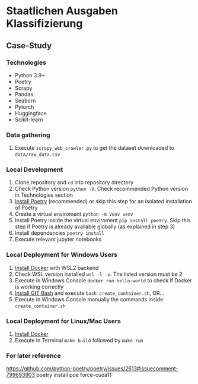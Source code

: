 # Staatlichen Ausgaben Klassifizierung

## Case-Study

### Technologies

- Python 3.9+
- Poetry
- Scrapy
- Pandas
- Seaborn
- Pytorch
- Huggingface
- Scikit-learn

### Data gathering

1. Execute `scrapy_web_crawler.py` to get the dataset downloaded to `data/raw_data.csv`

### Local Development

1. Clone repository and `cd` into repository directory
2. Check Python version `python -V`. Check recommended Python version in Technologies section
3. [Install Poetry](https://python-poetry.org/docs/#installation) (recommended) or skip this step for an isolated installation of Poetry
4. Create a virtual enviroment `python -m venv venv`
5. Install Poetry inside the virtual enviroment `pip install poetry`. Skip this step if Poetry is already available globally (as explained in step 3)
6. Install dependencies `poetry install`
7. Execute relevant jupyter notebooks

### Local Deployment for Windows Users

1. [Install Docker](https://docs.docker.com/desktop/windows/install/) with WSL2 backend
2. Check WSL version installed `wsl -l -v`. The listed version must be 2
3. Execute in Windows Console `docker run hello-world` to check if Docker is working correctly
4. [Install GIT Bash](https://gitforwindows.org/) and execute `bash create_container.sh`, OR...
5. Execute in Windows Console manually the commands inside `create_container.sh`

### Local Deployment for Linux/Mac Users

1. [Install Docker](https://www.docker.com/products/docker-desktop)
2. Execute in Terminal `make build` followed by `make run`

### For later reference

https://github.com/python-poetry/poetry/issues/2613#issuecomment-799693903
poetry install
poe force-cuda11
